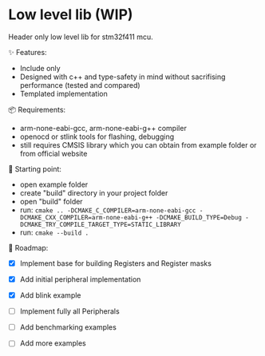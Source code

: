 # Low level lib (WIP)
Header only low level lib for stm32f411 mcu.

✨ Features:
 - Include only
 - Designed with c++ and type-safety in mind without sacrifising performance (tested and compared)
 - Templated implementation

📦 Requirements:
 - arm-none-eabi-gcc, arm-none-eabi-g++ compiler
 - openocd or stlink tools for flashing, debugging
 - still requires CMSIS library which you can obtain from example folder or from official website

🚀 Starting point:
 - open example folder
 - create "build" directory in your project folder
 - open "build" folder
 - run: ```cmake .. -DCMAKE_C_COMPILER=arm-none-eabi-gcc -DCMAKE_CXX_COMPILER=arm-none-eabi-g++ -DCMAKE_BUILD_TYPE=Debug -DCMAKE_TRY_COMPILE_TARGET_TYPE=STATIC_LIBRARY ```
 - run: ```cmake --build . ```

📌 Roadmap:
 - [x] Implement base for building Registers and Register masks
 - [x] Add initial peripheral implementation
 - [x] Add blink example
 - [ ] Implement fully all Peripherals
 - [ ] Add benchmarking examples
 - [ ] Add more examples

